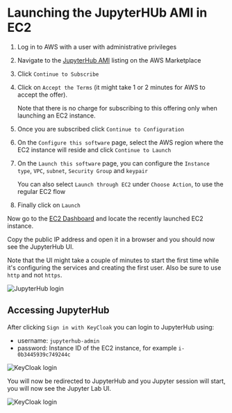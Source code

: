 # Launching the JupyterHUb AMI in EC2

1. Log in to AWS with a user with administrative privileges
1. Navigate to the
[JupyterHub AMI](https://aws.amazon.com/marketplace/pp/Daniel-Rodriguez-JupyterHub-multi-user-single-node/B07YSYZ2P6)
listing on the AWS Marketplace
1. Click `Continue to Subscribe`
1. Click on `Accept the Terms` (it might take 1 or 2 minutes for AWS to accept the offer).

    Note that there is no charge for subscribing to this offering only when launching an EC2 instance.

1. Once you are subscribed click `Continue to Configuration`
1. On the `Configure this software` page, select the AWS region where the EC2 instance will reside and click `Continue to Launch`
1. On the `Launch this software` page, you can configure the `Instance type`, `VPC`, `subnet`, `Security Group` and `keypair`

    You can also select `Launch through EC2` under `Choose Action`, to use the regular EC2 flow

1. Finally click on `Launch`

Now go to the [EC2 Dashboard](https://console.aws.amazon.com/ec2) and locate the recently launched EC2 instance.

Copy the public IP address and open it in a browser and you should now see the JupyterHub UI.

Note that the UI might take a couple of minutes to start the first time
while it's configuring the services and creating the first user.
Also be sure to use `http` and not `https`.

![JupyterHub login](/assets/img/jupyterhub-ami/jhub-login.png)

## Accessing JupyterHub

After clicking `Sign in with KeyCloak` you can login to JupyterHub using:

- username: `jupyterhub-admin`
- password: Instance ID of the EC2 instance, for example `i-0b3445939c749244c`

![KeyCloak login](/assets/img/jupyterhub-ami/keycloak-login.png)

You will now be redirected to JupyterHub and you Jupyter session will start,
you will now see the Jupyter Lab UI.

![KeyCloak login](/assets/img/jupyterhub-ami/jlab.png)
